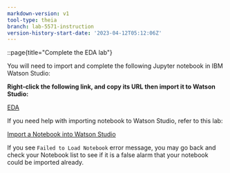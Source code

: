 ```yaml
---
markdown-version: v1
tool-type: theia
branch: lab-5571-instruction
version-history-start-date: '2023-04-12T05:12:06Z'
---
```

::page{title="Complete the EDA  lab"}

You will need to import and complete the following Jupyter notebook in IBM Watson Studio:

**Right-click the following link, and copy its URL then import it to Watson Studio:**

[EDA ](https://cf-courses-data.s3.us.cloud-object-storage.appdomain.cloud/IBM-DS0321EN-SkillsNetwork/labs/module_1_L3/labs-jupyter-spacex-Data%20wrangling.ipynb)

If you need help with importing notebook to Watson Studio, refer to this lab:

[Import a Notebook into Watson Studio](https://cf-courses-data.s3.us.cloud-object-storage.appdomain.cloud/IBM-DS0321EN-SkillsNetwork/labs/AddingNotebook_toWatson.md.html)

If you see `Failed to Load Notebook` error message, you may go back and check your Notebook list to see if it is a
false alarm that your notebook could be imported already.
